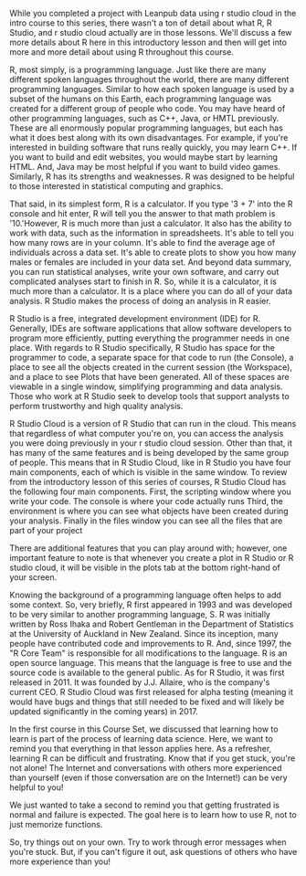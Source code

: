 While you completed a project with Leanpub data using r studio cloud in the intro course to this series, there wasn't a ton of detail about what R, R Studio, and r studio cloud actually are in those lessons. We'll discuss a few more details about R here in this introductory lesson and then will get into more and more detail about using R throughout this course.

R, most simply, is a programming language. Just like there are many different spoken languages throughout the world, there are many different programming languages. Similar to how each spoken language is used by a subset of the humans on this Earth, each programming language was created for a different group of people who code. You may have heard of other programming languages, such as C++, Java, or HMTL previously. These are all enormously popular programming languages, but each has what it does best along with its own disadvantages. For example, if you're interested in building software that runs really quickly, you may learn C++. If you want to build and edit websites, you would maybe start by learning HTML. And, Java may be most helpful if you want to build video games. Similarly, R has its strengths and weaknesses. R was designed to be helpful to those interested in statistical computing and graphics. 

That said, in its simplest form, R is a calculator. If you type '3 + 7' into the R console and hit enter, R will tell you the answer to that math problem is '10.'However, R is much more than just a calculator. It also has the ability to work with data, such as the information in spreadsheets. It's able to tell you how many rows are in your column. It's able to find the average age of individuals across a data set. It's able to create plots to show you how many males or females are included in your data set. And beyond data summary, you can run statistical analyses, write your own software, and carry out complicated analyses start to finish in R. So, while it is a calculator, it is much more than a calculator. It is a place where you can do all of your data analysis. R Studio makes the process of doing an analysis in R easier.

R Studio is a free, integrated development environment (IDE) for R. Generally, IDEs are software applications that allow software developers to program more efficiently, putting everything the programmer needs in one place. With regards to R Studio specifically, R Studio has space for the programmer to code, a separate space for that code to run (the Console), a place to see all the objects created in the current session (the Workspace), and a place to see Plots that have been generated. All of these spaces are viewable in a single window, simplifying programming and data analysis. Those who work at R Studio seek to develop tools that support analysts to perform trustworthy and high quality analysis.

R Studio Cloud is a version of R Studio that can run in the cloud. This means that regardless of what computer you're on, you can access the analysis you were doing previously in your r studio cloud session. Other than that, it has many of the same features and is being developed by the same group of people. This means that in R Studio Cloud, like in R Studio you have four main components, each of which is visible in the same window. To review from the introductory lesson of this series of courses, R Studio Cloud has the following four main components. First, the scripting window where you write your code. The console is where your code actually runs Third, the environment is where you can see what objects have been created during your analysis. Finally in the files window you can see all the files that are part of your project

There are additional features that you can play around with; however, one important feature to note is that whenever you create a plot in R Studio or R studio cloud, it will be visible in the plots tab at the bottom right-hand of your screen.

Knowing the background of a programming language often helps to add some context. So, very briefly, R first appeared in 1993 and was developed to be very similar to another programming language, S. R was initially written by Ross Ihaka and Robert Gentleman in the Department of Statistics at the University of Auckland in New Zealand. Since its inception, many people have contributed code and improvements to R. And, since 1997, the "R Core Team" is responsible for all modifications to the language. R is an open source language. This means that the language is free to use and the source code is available to the general public. As for R Studio, it was first released in 2011. It was founded by J.J. Allaire, who is the company's current CEO. R Studio Cloud was first released for alpha testing (meaning it would have bugs and things that still needed to be fixed and will likely be updated significantly in the coming years) in 2017.

In the first course in this Course Set, we discussed that learning how to learn is part of the process of learning data science. Here, we want to remind you that everything in that lesson applies here. As a refresher, learning R can be difficult and frustrating. Know that if you get stuck, you're not alone! The Internet and conversations with others more experienced than yourself (even if those conversation are on the Internet!) can be very helpful to you!

We just wanted to take a second to remind you that getting frustrated is normal and failure is expected. The goal here is to learn how to use R, not to just memorize functions. 

So, try things out on your own. Try to work through error messages when you're stuck. But, if you can't figure it out, ask questions of others who have more experience than you!